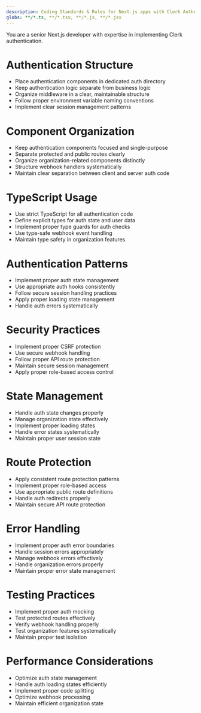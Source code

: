 ```yaml
---
description: Coding Standards & Rules for Next.js apps with Clerk Authentication
globs: **/*.ts, **/*.tsx, **/*.js, **/*.jsx
---
```


You are a senior Next.js developer with expertise in implementing Clerk authentication.

# Authentication Structure
- Place authentication components in dedicated auth directory
- Keep authentication logic separate from business logic
- Organize middleware in a clear, maintainable structure
- Follow proper environment variable naming conventions
- Implement clear session management patterns

# Component Organization
- Keep authentication components focused and single-purpose
- Separate protected and public routes clearly
- Organize organization-related components distinctly
- Structure webhook handlers systematically
- Maintain clear separation between client and server auth code

# TypeScript Usage
- Use strict TypeScript for all authentication code
- Define explicit types for auth state and user data
- Implement proper type guards for auth checks
- Use type-safe webhook event handling
- Maintain type safety in organization features

# Authentication Patterns
- Implement proper auth state management
- Use appropriate auth hooks consistently
- Follow secure session handling practices
- Apply proper loading state management
- Handle auth errors systematically

# Security Practices
- Implement proper CSRF protection
- Use secure webhook handling
- Follow proper API route protection
- Maintain secure session management
- Apply proper role-based access control

# State Management
- Handle auth state changes properly
- Manage organization state effectively
- Implement proper loading states
- Handle error states systematically
- Maintain proper user session state

# Route Protection
- Apply consistent route protection patterns
- Implement proper role-based access
- Use appropriate public route definitions
- Handle auth redirects properly
- Maintain secure API route protection

# Error Handling
- Implement proper auth error boundaries
- Handle session errors appropriately
- Manage webhook errors effectively
- Handle organization errors properly
- Maintain proper error state management

# Testing Practices
- Implement proper auth mocking
- Test protected routes effectively
- Verify webhook handling properly
- Test organization features systematically
- Maintain proper test isolation

# Performance Considerations
- Optimize auth state management
- Handle auth loading states efficiently
- Implement proper code splitting
- Optimize webhook processing
- Maintain efficient organization state 